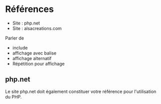 # Références

- Site : php.net
- Site : alsacreations.com

Parler de
- include
- affichage avec balise
- affichage alternatif
- Répétition pour affichage

## php.net

Le site php.net doit également constituer votre référence pour l'utilisation du PHP.
